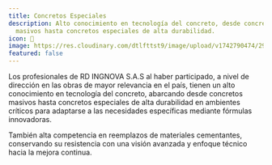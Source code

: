 ```yaml
---
title: Concretos Especiales
description: Alto conocimiento en tecnología del concreto, desde concretos
  masivos hasta concretos especiales de alta durabilidad.
icon: 🏢
image: https://res.cloudinary.com/dtlfttst9/image/upload/v1742790474/29a8758_g86pvy.jpg
featured: false
---
```

Los profesionales de RD INGNOVA S.A.S al haber participado, a nivel de dirección en las obras de mayor relevancia en el país, tienen un alto conocimiento en tecnología del concreto, abarcando desde concretos masivos hasta concretos especiales de alta durabilidad en ambientes críticos para adaptarse a las necesidades específicas mediante fórmulas innovadoras.

También alta competencia en reemplazos de materiales cementantes, conservando su resistencia con una visión avanzada y enfoque técnico hacia la mejora continua.
